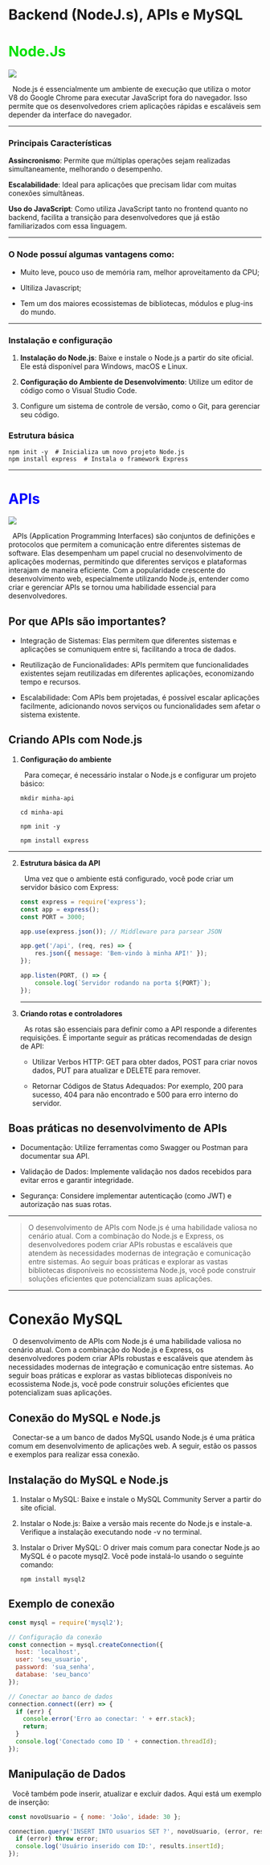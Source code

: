  # Backend (NodeJ.s), APIs e MySQL

# <font color="gren">**Node.Js**</font>

![](imgs/nodejs-backend-2.webp)

&nbsp; Node.js é essencialmente um ambiente de execução que utiliza o motor V8 do Google Chrome para executar JavaScript fora do navegador. Isso permite que os desenvolvedores criem aplicações rápidas e escaláveis sem depender da interface do navegador.

<hr>

### Principais Características

**Assincronismo**: Permite que múltiplas operações sejam realizadas simultaneamente, melhorando o desempenho.

**Escalabilidade**: Ideal para aplicações que precisam lidar com muitas conexões simultâneas.

**Uso do JavaScript**: Como utiliza JavaScript tanto no frontend quanto no backend, facilita a transição para desenvolvedores que já estão familiarizados com essa linguagem.

<hr>

### O Node possuí algumas vantagens como:

* Muito leve, pouco uso de memória ram, melhor aproveitamento da CPU;

* Ultiliza Javascript;

* Tem um dos maiores ecossistemas de bibliotecas, módulos e plug-ins do mundo.

<hr>
 
### Instalação e configuração

1. **Instalação do Node.js**: Baixe e instale o Node.js a partir do site oficial. Ele está disponível para Windows, macOS e Linux.

2. **Configuração do Ambiente de Desenvolvimento**:
Utilize um editor de código como o Visual Studio Code.

3. Configure um sistema de controle de versão, como o Git, para gerenciar seu código.

### Estrutura básica
```
npm init -y  # Inicializa um novo projeto Node.js
npm install express  # Instala o framework Express
```
<hr>

# <font color="blue">**APIs**</font>

![](imgs/image2-5-1024x682.webp)

&nbsp; APIs (Application Programming Interfaces) são conjuntos de definições e protocolos que permitem a comunicação entre diferentes sistemas de software. Elas desempenham um papel crucial no desenvolvimento de aplicações modernas, permitindo que diferentes serviços e plataformas interajam de maneira eficiente. Com a popularidade crescente do desenvolvimento web, especialmente utilizando Node.js, entender como criar e gerenciar APIs se tornou uma habilidade essencial para desenvolvedores.

## Por que APIs são importantes?

* Integração de Sistemas: Elas permitem que diferentes sistemas e aplicações se comuniquem entre si, facilitando a troca de dados.

* Reutilização de Funcionalidades: APIs permitem que funcionalidades existentes sejam reutilizadas em diferentes aplicações, economizando tempo e recursos.

* Escalabilidade: Com APIs bem projetadas, é possível escalar aplicações facilmente, adicionando novos serviços ou funcionalidades sem afetar o sistema existente.

## Criando APIs com Node.js

1. **Configuração do ambiente**

    &nbsp; Para começar, é necessário instalar o Node.js e configurar um projeto básico:

    ~~~
    mkdir minha-api

    cd minha-api

    npm init -y

    npm install express
    ~~~
<hr>

2. **Estrutura básica da API**

    &nbsp; Uma vez que o ambiente está configurado, você pode criar um servidor básico com Express:
    
    ```js
    const express = require('express');
    const app = express();
    const PORT = 3000;

    app.use(express.json()); // Middleware para parsear JSON

    app.get('/api', (req, res) => {
        res.json({ message: 'Bem-vindo à minha API!' });
    });

    app.listen(PORT, () => {
        console.log(`Servidor rodando na porta ${PORT}`);
    });
    ```

    <hr>

3. **Criando rotas e controladores**

    &nbsp; As rotas são essenciais para definir como a API responde a diferentes requisições. É importante seguir as práticas recomendadas de design de API:

    * Utilizar Verbos HTTP: GET para obter dados, POST para criar novos dados, PUT para atualizar e DELETE para remover.

    * Retornar Códigos de Status Adequados: Por exemplo, 200 para sucesso, 404 para não encontrado e 500 para erro interno do servidor.

## Boas práticas no desenvolvimento de APIs

* Documentação: Utilize ferramentas como Swagger ou Postman para documentar sua API.

* Validação de Dados: Implemente validação nos dados recebidos para evitar erros e garantir integridade.

* Segurança: Considere implementar autenticação (como JWT) e autorização nas suas rotas.
<hr>

>O desenvolvimento de APIs com Node.js é uma habilidade valiosa no cenário atual. Com a combinação do Node.js e Express, os desenvolvedores podem criar APIs robustas e escaláveis que atendem às necessidades modernas de integração e comunicação entre sistemas. Ao seguir boas práticas e explorar as vastas bibliotecas disponíveis no ecossistema Node.js, você pode construir soluções eficientes que potencializam suas aplicações.
<hr>

# Conexão MySQL

&nbsp; O desenvolvimento de APIs com Node.js é uma habilidade valiosa no cenário atual. Com a combinação do Node.js e Express, os desenvolvedores podem criar APIs robustas e escaláveis que atendem às necessidades modernas de integração e comunicação entre sistemas. Ao seguir boas práticas e explorar as vastas bibliotecas disponíveis no ecossistema Node.js, você pode construir soluções eficientes que potencializam suas aplicações.

## Conexão do MySQL e Node.js 

&nbsp; Conectar-se a um banco de dados MySQL usando Node.js é uma prática comum em desenvolvimento de aplicações web. A seguir, estão os passos e exemplos para realizar essa conexão.

## Instalação do MySQL e Node.js

1. Instalar o MySQL: Baixe e instale o MySQL Community Server a partir do site oficial.

2. Instalar o Node.js: Baixe a versão mais recente do Node.js e instale-a. Verifique a instalação executando node -v no terminal.

3. Instalar o Driver MySQL: O driver mais comum para conectar Node.js ao MySQL é o pacote mysql2. Você pode instalá-lo usando o seguinte comando:

    ```
    npm install mysql2
    ```

## Exemplo de conexão
```js
const mysql = require('mysql2');

// Configuração da conexão
const connection = mysql.createConnection({
  host: 'localhost',
  user: 'seu_usuario',
  password: 'sua_senha',
  database: 'seu_banco'
});

// Conectar ao banco de dados
connection.connect((err) => {
  if (err) {
    console.error('Erro ao conectar: ' + err.stack);
    return;
  }
  console.log('Conectado como ID ' + connection.threadId);
});
```

## Manipulação de Dados

&nbsp; Você também pode inserir, atualizar e excluir dados. Aqui está um exemplo de inserção:
```js
const novoUsuario = { nome: 'João', idade: 30 };

connection.query('INSERT INTO usuarios SET ?', novoUsuario, (error, results) => {
  if (error) throw error;
  console.log('Usuário inserido com ID:', results.insertId);
});
```